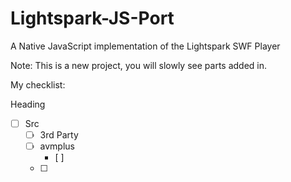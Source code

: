 # Lightspark-JS-Port
A Native JavaScript implementation of the Lightspark SWF Player

Note: This is a new project, you will slowly see parts added in.

My checklist:
<summary>Heading</summary>

- [ ] Src
    - [ ] 3rd Party
    - [ ] avmplus
        - [ ] 
    - [ ] 
